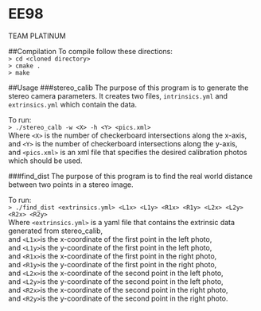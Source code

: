 # EE98
TEAM PLATINUM

##Compilation
To compile follow these directions:  
`> cd <cloned directory>`  
`> cmake .`  
`> make`

##Usage
###stereo_calib
The purpose of this program is to generate the stereo camera parameters. It
creates two files, `intrinsics.yml` and `extrinsics.yml` which contain the
data.

To run:  
`> ./stereo_calb -w <X> -h <Y> <pics.xml>`  
Where `<X>` is the number of checkerboard intersections along the x-axis,  
and `<Y>` is the number of checkerboard intersections along the y-axis,  
and `<pics.xml>` is an xml file that specifies the desired calibration photos
which should be used.

###find_dist
The purpose of this program is to find the real world distance between two
points in a stereo image.

To run:  
`> ./find_dist <extrinsics.yml> <L1x> <L1y> <R1x> <R1y> <L2x> <L2y> <R2x> <R2y>`  
Where `<extrinsics.yml>` is a yaml file that contains the extrinsic data
generated from stereo_calib,  
and `<L1x>`is the x-coordinate of the first point in the left photo,  
and `<L1y>`is the y-coordinate of the first point in the left photo,  
and `<R1x>`is the x-coordinate of the first point in the right photo,  
and `<R1y>`is the y-coordinate of the first point in the right photo,  
and `<L2x>`is the x-coordinate of the second point in the left photo,  
and `<L2y>`is the y-coordinate of the second point in the left photo,  
and `<R2x>`is the x-coordinate of the second point in the right photo,  
and `<R2y>`is the y-coordinate of the second point in the right photo.

